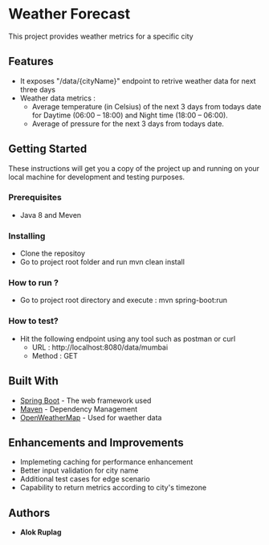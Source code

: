 # Weather Forecast

This project provides weather metrics for a specific city

## Features 
- It exposes "/data/{cityName}" endpoint to retrive weather data for next three days
- Weather data metrics :
 	- Average temperature (in Celsius) of the next 3 days from todays date for Daytime (06:00 – 18:00) and Night time (18:00 – 06:00).
 	- Average of pressure for the next 3 days from todays date.
	
## Getting Started

These instructions will get you a copy of the project up and running on your local machine for development and testing purposes.

### Prerequisites

- Java 8 and Meven 

### Installing

- Clone the repositoy
- Go to project root folder and run mvn clean install

### How to run ?

- Go to project root directory and execute : mvn spring-boot:run

### How to test?

- Hit the following endpoint using any tool such as postman or curl 
	- URL : http://localhost:8080/data/mumbai 
	- Method : GET

## Built With

* [Spring Boot](http://spring.io/projects/spring-boot) - The web framework used
* [Maven](https://maven.apache.org/) - Dependency Management
* [OpenWeatherMap](https://openweathermap.org/forecast5) - Used for waether data

## Enhancements and Improvements
* Implemeting caching for performance enhancement
* Better input validation for city name
* Additional test cases for edge scenario
* Capability to return metrics according to city's timezone

## Authors

* **Alok Ruplag**



